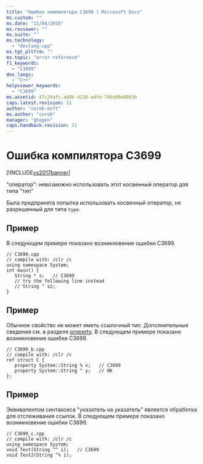 ```yaml
---
title: "Ошибка компилятора C3699 | Microsoft Docs"
ms.custom: ""
ms.date: "11/04/2016"
ms.reviewer: ""
ms.suite: ""
ms.technology: 
  - "devlang-cpp"
ms.tgt_pltfrm: ""
ms.topic: "error-reference"
f1_keywords: 
  - "C3699"
dev_langs: 
  - "C++"
helpviewer_keywords: 
  - "C3699"
ms.assetid: 47c29afc-ab8b-4238-adfe-788dd6e00b3b
caps.latest.revision: 11
author: "corob-msft"
ms.author: "corob"
manager: "ghogen"
caps.handback.revision: 11
---
```

# Ошибка компилятора C3699
[!INCLUDE[vs2017banner](../../assembler/inline/includes/vs2017banner.md)]

"оператор": невозможно использовать этот косвенный оператор для типа "тип"  
  
 Была предпринята попытка использовать косвенный оператор, не разрешенный для типа `type`.  
  
## Пример  
 В следующем примере показано возникновение ошибки C3699.  
  
```  
// C3699.cpp  
// compile with: /clr /c  
using namespace System;  
int main() {  
   String * s;   // C3699  
   // try the following line instead  
   // String ^ s2;  
}  
```  
  
## Пример  
 Обычное свойство не может иметь ссылочный тип.  Дополнительные сведения см. в разделе [property](../../windows/property-cpp-component-extensions.md).  В следующем примере показано возникновение ошибки C3699.  
  
```  
// C3699_b.cpp  
// compile with: /clr /c  
ref struct C {  
   property System::String % x;   // C3699  
   property System::String ^ y;   // OK  
};  
```  
  
## Пример  
 Эквивалентом синтаксиса "указатель на указатель" является обработка для отслеживания ссылок.  В следующем примере показано возникновение ошибки C3699.  
  
```  
// C3699_c.cpp  
// compile with: /clr /c  
using namespace System;  
void Test(String ^^ i);   // C3699  
void Test2(String ^% i);  
```